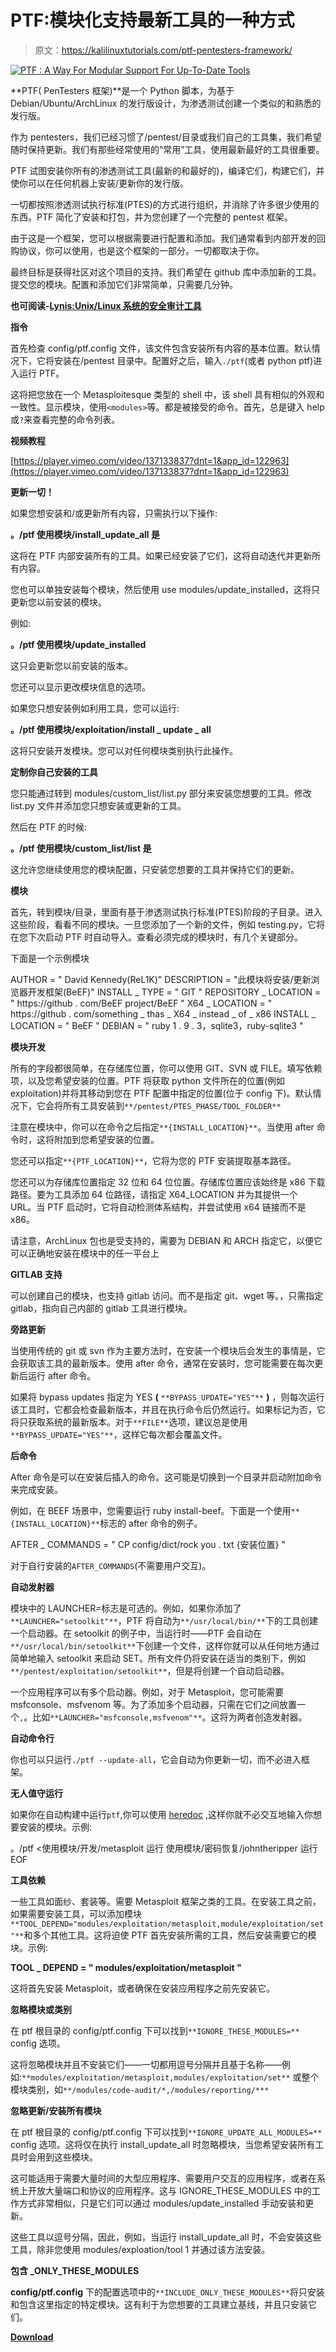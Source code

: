 # PTF:模块化支持最新工具的一种方式

> 原文：<https://kalilinuxtutorials.com/ptf-pentesters-framework/>

[![PTF : A Way For Modular Support For Up-To-Date Tools](img/bba3d5c2f2d4ba7858e13fea1429051d.png "PTF : A Way For Modular Support For Up-To-Date Tools")](https://1.bp.blogspot.com/-eUowfvXbkr0/XRlcML88R4I/AAAAAAAABKc/HvRDUtVtzhkFU8o3PXNu6KQijQ7JAY0KgCLcBGAs/s1600/PTF%25281%2529.png)

**PTF( PenTesters 框架)**是一个 Python 脚本，为基于 Debian/Ubuntu/ArchLinux 的发行版设计，为渗透测试创建一个类似的和熟悉的发行版。

作为 pentesters，我们已经习惯了/pentest/目录或我们自己的工具集，我们希望随时保持更新。我们有那些经常使用的“常用”工具，使用最新最好的工具很重要。

PTF 试图安装你所有的渗透测试工具(最新的和最好的)，编译它们，构建它们，并使你可以在任何机器上安装/更新你的发行版。

一切都按照渗透测试执行标准(PTES)的方式进行组织，并消除了许多很少使用的东西。PTF 简化了安装和打包，并为您创建了一个完整的 pentest 框架。

由于这是一个框架，您可以根据需要进行配置和添加。我们通常看到内部开发的回购协议，你可以使用，也是这个框架的一部分。一切都取决于你。

最终目标是获得社区对这个项目的支持。我们希望在 github 库中添加新的工具。提交您的模块。配置和添加它们非常简单，只需要几分钟。

**也可阅读-[Lynis:Unix/Linux 系统的安全审计工具](https://kalilinuxtutorials.com/lynis-security-auditing-tool-2/)**

**指令**

首先检查 config/ptf.config 文件，该文件包含安装所有内容的基本位置。默认情况下，它将安装在/pentest 目录中。配置好之后，输入`./ptf`(或者 python ptf)进入运行 PTF。

这将把您放在一个 Metasploitesque 类型的 shell 中，该 shell 具有相似的外观和一致性。显示模块，使用`<modules>`等。都是被接受的命令。首先，总是键入 help 或`?`来查看完整的命令列表。

**视频教程**

[https://player.vimeo.com/video/137133837?dnt=1&app_id=122963](https://player.vimeo.com/video/137133837?dnt=1&app_id=122963)

**更新一切！**

如果您想安装和/或更新所有内容，只需执行以下操作:

**。/ptf
使用模块/install_update_all
是**

这将在 PTF 内部安装所有的工具。如果已经安装了它们，这将自动迭代并更新所有内容。

您也可以单独安装每个模块，然后使用 use modules/update_installed，这将只更新您以前安装的模块。

例如:

**。/ptf
使用模块/update_installed**

这只会更新您以前安装的版本。

您还可以显示更改模块信息的选项。

如果您只想安装例如利用工具，您可以运行:

**。/ptf
使用模块/exploitation/install _ update _ all**

这将只安装开发模块。您可以对任何模块类别执行此操作。

**定制你自己安装的工具**

您只能通过转到 modules/custom_list/list.py 部分来安装您想要的工具。修改 list.py 文件并添加您只想安装或更新的工具。

然后在 PTF 的时候:

**。/ptf
使用模块/custom_list/list
是**

这允许您继续使用您的模块配置，只安装您想要的工具并保持它们的更新。

**模块**

首先，转到模块/目录，里面有基于渗透测试执行标准(PTES)阶段的子目录。进入这些阶段，看看不同的模块。一旦您添加了一个新的文件，例如 testing.py，它将在您下次启动 PTF 时自动导入。查看必须完成的模块时，有几个关键部分。

下面是一个示例模块

AUTHOR = " David Kennedy(ReL1K)"
DESCRIPTION = "此模块将安装/更新浏览器开发框架(BeEF)"
INSTALL _ TYPE = " GIT "
REPOSITORY _ LOCATION = " https://github . com/BeEF project/BeEF "
X64 _ LOCATION = " https://github . com/something _ thas _ X64 _ instead _ of _ x86
INSTALL _ LOCATION = " BeEF "
DEBIAN = " ruby 1 . 9 . 3，sqlite3，ruby-sqlite3 "

**模块开发**

所有的字段都很简单，在存储库位置，你可以使用 GIT、SVN 或 FILE。填写依赖项，以及您希望安装的位置。PTF 将获取 python 文件所在的位置(例如 exploitation)并将其移动到您在 PTF 配置中指定的位置(位于 config 下)。默认情况下，它会将所有工具安装到`**/pentest/PTES_PHASE/TOOL_FOLDER**`

注意在模块中，你可以在命令之后指定`**{INSTALL_LOCATION}**`。当使用 after 命令时，这将附加到您希望安装的位置。

您还可以指定`**{PTF_LOCATION}**`，它将为您的 PTF 安装提取基本路径。

您还可以为存储库位置指定 32 位和 64 位位置。存储库位置应该始终是 x86 下载路径。要为工具添加 64 位路径，请指定 X64_LOCATION 并为其提供一个 URL。当 PTF 启动时，它将自动检测体系结构，并尝试使用 x64 链接而不是 x86。

请注意，ArchLinux 包也是受支持的，需要为 DEBIAN 和 ARCH 指定它，以便它可以正确地安装在模块中的任一平台上

**GITLAB 支持**

可以创建自己的模块，也支持 gitlab 访问。而不是指定 git、wget 等。，只需指定 gitlab，指向自己内部的 gitlab 工具进行模块。

**旁路更新**

当使用传统的 git 或 svn 作为主要方法时，在安装一个模块后会发生的事情是，它会获取该工具的最新版本。使用 after 命令，通常在安装时，您可能需要在每次更新后运行 after 命令。

如果将 bypass updates 指定为 YES **(** `**BYPASS_UPDATE="YES"**` **)** ，则每次运行该工具时，它都会检查最新版本，并且在执行命令后仍然运行。如果标记为否，它将只获取系统的最新版本。对于`**FILE**`选项，建议总是使用`**BYPASS_UPDATE="YES"**`，这样它每次都会覆盖文件。

**后命令**

After 命令是可以在安装后插入的命令。这可能是切换到一个目录并启动附加命令来完成安装。

例如，在 BEEF 场景中，您需要运行 ruby install-beef。下面是一个使用`**{INSTALL_LOCATION}**`标志的 after 命令的例子。

AFTER _ COMMANDS = " CP config/dict/rock you . txt {安装位置} "

对于自行安装的`AFTER_COMMANDS`(不需要用户交互)。

**自动发射器**

模块中的 LAUNCHER=标志是可选的。例如，如果你添加了`**LAUNCHER="setoolkit"**`，PTF 将自动为`**/usr/local/bin/**`下的工具创建一个启动器。在 setoolkit 的例子中，当运行时——PTF 会自动在`**/usr/local/bin/setoolkit**`下创建一个文件，这样你就可以从任何地方通过简单地输入 setoolkit 来启动 SET。所有文件仍将安装在适当的类别下，例如`**/pentest/exploitation/setoolkit**`，但是将创建一个自动启动器。

一个应用程序可以有多个启动器。例如，对于 Metasploit，您可能需要 msfconsole、msfvenom 等。为了添加多个启动器，只需在它们之间放置一个`,`。比如`**LAUNCHER="msfconsole,msfvenom"**`。这将为两者创造发射器。

**自动命令行**

你也可以只运行`./ptf --update-all`，它会自动为你更新一切，而不必进入框架。

**无人值守运行**

如果你在自动构建中运行`ptf`,你可以使用 [heredoc](http://tldp.org/LDP/abs/html/here-docs.html) ,这样你就不必交互地输入你想要安装的模块。示例:

。/ptf <<eof>使用模块/开发/metasploit
运行
使用模块/密码恢复/johntheripper
运行
EOF</eof>

**工具依赖**

一些工具如面纱、套装等。需要 Metasploit 框架之类的工具。在安装工具之前，如果需要安装工具，可以添加模块`**TOOL_DEPEND="modules/exploitation/metasploit,module/exploitation/set"**`和多个其他工具。这将迫使 PTF 首先安装所需的工具，然后安装需要它的模块。示例:

**TOOL _ DEPEND = " modules/exploitation/metasploit "**

这将首先安装 Metasploit，或者确保在安装应用程序之前先安装它。

**忽略模块或类别**

在 ptf 根目录的 config/ptf.config 下可以找到`**IGNORE_THESE_MODULES=**` config 选项。

这将忽略模块并且不安装它们——一切都用逗号分隔并且基于名称——例如:`**modules/exploitation/metasploit,modules/exploitation/set**` 或整个模块类别，如`**/modules/code-audit/*,/modules/reporting/***`

**忽略更新/安装所有模块**

在 ptf 根目录的 config/ptf.config 下可以找到`**IGNORE_UPDATE_ALL_MODULES=**` config 选项。这将仅在执行 install_update_all 时忽略模块，当您希望安装所有工具时会用到这些模块。

这可能适用于需要大量时间的大型应用程序、需要用户交互的应用程序，或者在系统上开放大量端口和协议的应用程序。这与 IGNORE_THESE_MODULES 中的工作方式非常相似，只是它们可以通过 modules/update_installed 手动安装和更新。

这些工具以逗号分隔，因此，例如，当运行 install_update_all 时，不会安装这些工具，除非您使用 modules/exploation/tool 1 并通过该方法安装。

**包含 _ONLY_THESE_MODULES**

**config/ptf.config** 下的配置选项中的`**INCLUDE_ONLY_THESE_MODULES**`将只安装和包含这里指定的特定模块。这有利于为您想要的工具建立基线，并且只安装它们。

[**Download**](https://github.com/trustedsec/ptf)